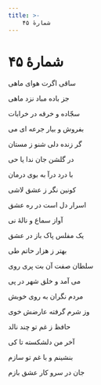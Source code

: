 ```yaml
---
title: >-
    شمارهٔ ۴۵
---
```

# شمارهٔ ۴۵

<div class="b" id="bn1"><div class="m1"><p>ساقی اگرت هوای ماهی</p></div>
<div class="m2"><p>جز باده مباد نزد ماهی</p></div></div>
<div class="b" id="bn2"><div class="m1"><p>سجّاده و خرقه در خرابات</p></div>
<div class="m2"><p>بفروش و بیار جرعه ای می</p></div></div>
<div class="b" id="bn3"><div class="m1"><p>گر زنده دلی شنو ز مستان</p></div>
<div class="m2"><p>در گلشن جان ندا یا حی</p></div></div>
<div class="b" id="bn4"><div class="m1"><p>با درد درآ به بوی درمان</p></div>
<div class="m2"><p>کونین نگر ز عشق لاشی</p></div></div>
<div class="b" id="bn5"><div class="m1"><p>اسرار دل است در ره عشق</p></div>
<div class="m2"><p>آواز سماع و نالهٔ نی</p></div></div>
<div class="b" id="bn6"><div class="m1"><p>یک مفلس پاک باز در عشق</p></div>
<div class="m2"><p>بهتر ز هزار حاتم طی</p></div></div>
<div class="b" id="bn7"><div class="m1"><p>سلطان صفت آن بت پری روی</p></div>
<div class="m2"><p>می آمد و خلق شهر در پی</p></div></div>
<div class="b" id="bn8"><div class="m1"><p>مردم نگران به روی خوبش</p></div>
<div class="m2"><p>وز شرم گرفته عارضش خوی</p></div></div>
<div class="b" id="bn9"><div class="m1"><p>حافظ ز غم تو چند نالد</p></div>
<div class="m2"><p>آخر من دلشکسته تا کی</p></div></div>
<div class="b2" id="bn10"><p>بنشینم و با غم تو سازم</p>
<p>جان در سرو کار عشق بازم</p></div>
